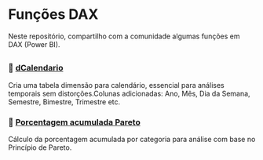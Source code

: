 # Funções DAX
Neste repositório, compartilho com a comunidade algumas funções em DAX (Power BI).

##

### 📅  <a href="https://github.com/gustavokitagawa/dax/blob/main/dCalendario">dCalendario</a>
Cria uma tabela dimensão para calendário, essencial para análises temporais sem distorções.Colunas adicionadas: Ano, Mês, Dia da Semana, Semestre, Bimestre, Trimestre etc.

### 🧮 <a href="https://github.com/gustavokitagawa/dax/blob/main/PorcentagemAcumuladaPareto">Porcentagem acumulada Pareto</a>
Cálculo da porcentagem acumulada por categoria para análise com base no Princípio de Pareto.
